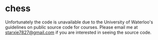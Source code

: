 # chess

Unfortunately the code is unavailable due to the University of Waterloo's guidelines on public source code for courses. Please email me at starxie7827@gmail.com if you are interested in seeing the source code.
